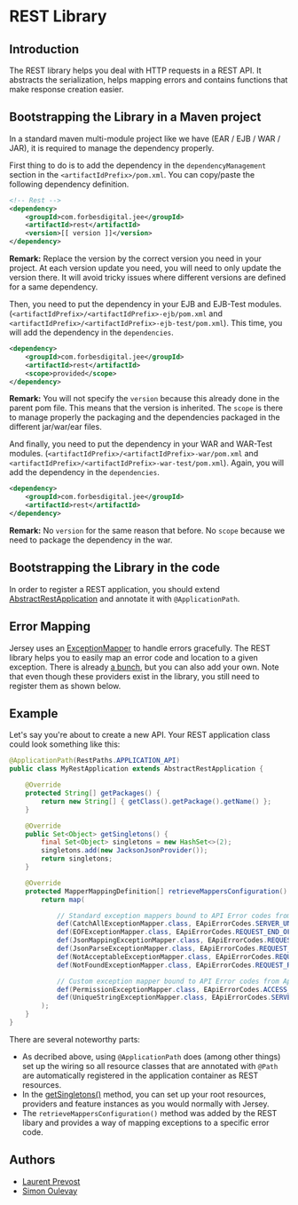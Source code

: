 # REST Library

## Introduction

The REST library helps you deal with HTTP requests in a REST API. It abstracts the serialization, helps mapping
errors and contains functions that make response creation easier.


## Bootstrapping the Library in a Maven project

In a standard maven multi-module project like we have (EAR / EJB / WAR / JAR), it is required to manage the dependency properly.

First thing to do is to add the dependency in the `dependencyManagement` section in the `<artifactIdPrefix>/pom.xml`. You can copy/paste the following dependency definition.

```xml
<!-- Rest -->
<dependency>
	<groupId>com.forbesdigital.jee</groupId>
	<artifactId>rest</artifactId>
	<version>[[ version ]]</version>
</dependency>
```

**Remark:** Replace the version by the correct version you need in your project. At each version update you need, you will need to only update the version there. It will avoid tricky issues where different versions are defined for a same dependency.

Then, you need to put the dependency in your EJB and EJB-Test modules. (`<artifactIdPrefix>/<artifactIdPrefix>-ejb/pom.xml` and `<artifactIdPrefix>/<artifactIdPrefix>-ejb-test/pom.xml`). This time, you will add the dependency in the `dependencies`.

```xml
<dependency>
	<groupId>com.forbesdigital.jee</groupId>
	<artifactId>rest</artifactId>
	<scope>provided</scope>
</dependency>
```

**Remark:** You will not specify the `version` because this already done in the parent pom file. This means that the version is inherited. The `scope` is there to manage properly the packaging and the dependencies packaged in the different jar/war/ear files.

And finally, you need to put the dependency in your WAR and WAR-Test modules. (`<artifactIdPrefix>/<artifactIdPrefix>-war/pom.xml` and `<artifactIdPrefix>/<artifactIdPrefix>-war-test/pom.xml`). Again, you will add the dependency in the `dependencies`.

```xml
<dependency>
	<groupId>com.forbesdigital.jee</groupId>
	<artifactId>rest</artifactId>
</dependency>
```

**Remark:** No `version` for the same reason that before. No `scope` because we need to package the dependency in the war.

## Bootstrapping the Library in the code

In order to register a REST application, you should extend [AbstractRestApplication][AbstractRestApplication] and
annotate it with `@ApplicationPath`.


## Error Mapping

Jersey uses an [ExceptionMapper][ExceptionMapper] to handle errors gracefully. The REST library helps you to easily
map an error code and location to a given exception. There is already [a bunch][providers], but you can also add your
own. Note that even though these providers exist in the library, you still need to register them as shown below.


## Example

Let's say you're about to create a new API. Your REST application class could look something like this:

```java
@ApplicationPath(RestPaths.APPLICATION_API)
public class MyRestApplication extends AbstractRestApplication {

	@Override
	protected String[] getPackages() {
		return new String[] { getClass().getPackage().getName() };
	}

	@Override
	public Set<Object> getSingletons() {
		final Set<Object> singletons = new HashSet<>(2);
		singletons.add(new JacksonJsonProvider());
		return singletons;
	}

	@Override
	protected MapperMappingDefinition[] retrieveMappersConfiguration() {
		return map(

			// Standard exception mappers bound to API Error codes from App
			def(CatchAllExceptionMapper.class, EApiErrorCodes.SERVER_UNEXPECTED),
			def(EOFExceptionMapper.class, EApiErrorCodes.REQUEST_END_OF_INPUT),
			def(JsonMappingExceptionMapper.class, EApiErrorCodes.REQUEST_BAD_JSON_VALUE_TYPE),
			def(JsonParseExceptionMapper.class, EApiErrorCodes.REQUEST_INVALID_JSON),
			def(NotAcceptableExceptionMapper.class, EApiErrorCodes.REQUEST_UNACCEPTABLE_MEDIA_TYPE),
			def(NotFoundExceptionMapper.class, EApiErrorCodes.REQUEST_RESOURCE_NOT_FOUND),

			// Custom exception mapper bound to API Error codes from App
			def(PermissionExceptionMapper.class, EApiErrorCodes.ACCESS_REQUIRED_PERMISSION_MISSING),
			def(UniqueStringExceptionMapper.class, EApiErrorCodes.SERVER_KEY_GENERATION_FAILED)
		);
	}
}
```

There are several noteworthy parts:

  - As decribed above, using `@ApplicationPath` does (among other things) set up the wiring so all resource classes
    that are annotated with `@Path` are automatically registered in the application container as REST resources.
  - In the [getSingletons()][getSingletons] method, you can set up your root resources, providers and feature instances
    as you would normally with Jersey.
  - The `retrieveMappersConfiguration()` method was added by the REST libary and provides a way of mapping exceptions to
    a specific error code.


## Authors

  - [Laurent Prevost][lprevost]
  - [Simon Oulevay][soulevay]


[AbstractRestApplication]: src/main/java/com/forbesdigital/jee/rest/AbstractRestApplication.java
[ExceptionMapper]: https://jersey.java.net/apidocs/2.11/jersey/javax/ws/rs/ext/ExceptionMapper.html
[getSingletons]: https://jersey.java.net/apidocs/2.11/jersey/javax/ws/rs/core/Application.html#getSingletons()
[providers]: src/main/java/com/forbesdigital/jee/rest/providers
[lprevost]: /users/lprevost
[soulevay]: /users/soulevay
